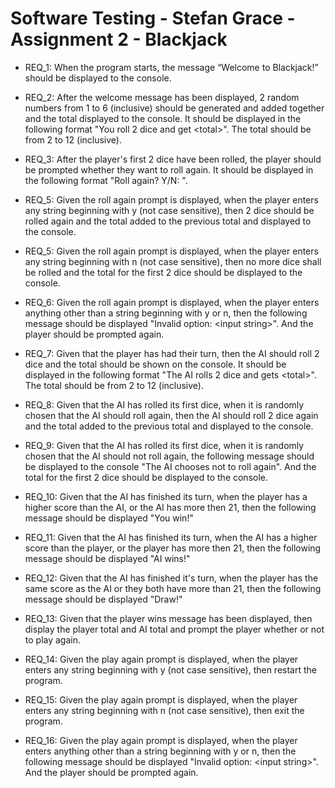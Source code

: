 # Software Testing - Stefan Grace - Assignment 2 - Blackjack

* REQ_1: When the program starts, the message “Welcome to Blackjack!” should be displayed to the console. 

* REQ_2: After the welcome message has been displayed, 2 random numbers from 1 to 6 (inclusive) should be generated and added together and the total displayed to the console.  It should be displayed in the following format "You roll 2 dice and get \<total>". The total should be from 2 to 12 (inclusive).

* REQ_3: After the player's first 2 dice have been rolled, the player should be prompted whether they want to roll again. It should be displayed in the following format "Roll again? Y/N: ".

* REQ_5: Given the roll again prompt is displayed, when the player enters any string beginning with y (not case sensitive), then 2 dice should be rolled again and the total added to the previous total and displayed to the console.

* REQ_5: Given the roll again prompt is displayed, when the player enters any string beginning with n (not case sensitive), then no more dice shall be rolled and the total for the first 2 dice should be displayed to the console.

* REQ_6: Given the roll again prompt is displayed, when the player enters anything other than a string beginning with y or n, then the following message should be displayed "Invalid option: \<input string>". And the player should be prompted again.

* REQ_7: Given that the player has had their turn, then the AI should roll 2 dice and the total should be shown on the console. It should be displayed in the following format "The AI rolls 2 dice and gets \<total>". The total should be from 2 to 12 (inclusive).

* REQ_8: Given that the AI has rolled its first dice, when it is randomly chosen that the AI should roll again, then the AI should roll 2 dice again and the total added to the previous total and displayed to the console.

* REQ_9: Given that the AI has rolled its first dice, when it is randomly chosen that the AI should not roll again, the following message should be displayed to the console "The AI chooses not to roll again". And the total for the first 2 dice should be displayed to the console.

* REQ_10: Given that the AI has finished its turn, when the player has a higher score than the AI, or the AI has more then 21, then the following message should be displayed "You win!"

* REQ_11: Given that the AI has finished its turn, when the AI has a higher score than the player, or the player has more then 21, then the following message should be displayed "AI wins!"

* REQ_12: Given that the AI has finished it's turn, when the player has the same score as the AI or they both have more than 21, then the following message should be displayed "Draw!"

* REQ_13: Given that the player wins message has been displayed, then display the player total and AI total and prompt the player whether or not to play again.

* REQ_14: Given the play again prompt is displayed, when the player enters any string beginning with y (not case sensitive), then restart the program.

* REQ_15: Given the play again prompt is displayed, when the player enters any string beginning with n (not case sensitive), then exit the program.

* REQ_16: Given the play again prompt is displayed, when the player enters anything other than a string beginning with y or n, then the following message should be displayed "Invalid option: \<input string>". And the player should be prompted again.

